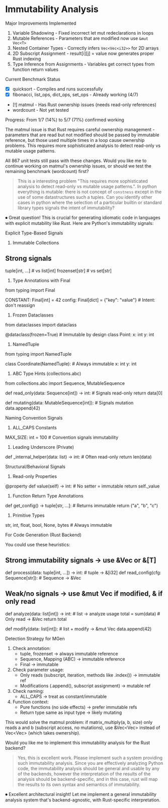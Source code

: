 # Immutability Analysis

Major Improvements Implemented

1. Variable Shadowing - Fixed incorrect let mut redeclarations in loops
2. Mutable References - Parameters that are modified now use `&mut Vec<T>`
3. Nested Container Types - Correctly infers `Vec<Vec<i32>>` for 2D arrays
4. 2D Subscript Assignment - result[i][j] = value now generates proper Rust indexing
5. Type Inference from Assignments - Variables get correct types from function return values

Current Benchmark Status

- [x] quicksort - Compiles and runs successfully
- [x] fibonacci, list_ops, dict_ops, set_ops - Already working (4/7)
- [!] matmul - Has Rust ownership issues (needs read-only references)
- wordcount - Not yet tested

Progress: From 1/7 (14%) to 5/7 (71%) confirmed working

The matmul issue is that Rust requires careful ownership management - parameters that are read
but not modified should be passed by immutable reference, but those used multiple times in a
loop cause ownership problems. This requires more sophisticated analysis to detect read-only vs
 mutable usage patterns.

All 867 unit tests still pass with these changes. Would you like me to continue working on
matmul's ownership issues, or should we test the remaining benchmark (wordcount) first?

> This is a interesting problem "This requires more sophisticated analysis to detect read-only vs mutable usage patterns.". In python everything is mutable: there is not concept of `constness` except in the use of some datastructures such a tuples. Can you identify other cases in python where the selection of a particular builtin or standard library types signals the intent of immutability?

⏺ Great question! This is crucial for generating idiomatic code in languages with explicit
mutability like Rust. Here are Python's immutability signals:

Explicit Type-Based Signals

1. Immutable Collections

## Strong signals

tuple[int, ...]      # vs list[int]
frozenset[str]       # vs set[str]

1. Type Annotations with Final

from typing import Final

CONSTANT: Final[int] = 42
config: Final[dict] = {"key": "value"}  # Intent: don't reassign

1. Frozen Dataclasses

from dataclasses import dataclass

@dataclass(frozen=True)  # Immutable by design
class Point:
    x: int
    y: int

1. NamedTuple

from typing import NamedTuple

class Coordinate(NamedTuple):  # Always immutable
    x: int
    y: int

1. ABC Type Hints (collections.abc)

from collections.abc import Sequence, MutableSequence

def read_only(data: Sequence[int]) -> int:  # Signals read-only
    return data[0]

def mutating(data: MutableSequence[int]):   # Signals mutation
    data.append(42)

Naming Convention Signals

1. ALL_CAPS Constants

MAX_SIZE: int = 100  # Convention signals immutability

1. Leading Underscore (Private)

  def _internal_helper(data: list) -> int:  # Often read-only
      return len(data)

  Structural/Behavioral Signals

  1. Read-only Properties

  @property
  def value(self) -> int:  # No setter = immutable
      return self._value

  1. Function Return Type Annotations

  def get_config() -> tuple[str, ...]:  # Returns immutable
      return ("a", "b", "c")

  1. Primitive Types

  str, int, float, bool, None, bytes  # Always immutable

  For Code Generation (Rust Backend)

  You could use these heuristics:

## Strong immutability signals → use &Vec<T> or &[T]

  def process(data: tuple[int, ...]) -> int:  # tuple → &[i32]
  def read_config(cfg: Sequence[str]):         # Sequence → &Vec<String>

## Weak/no signals → use &mut Vec<T> if modified, & if only read

  def analyze(data: list[int]) -> int:         # list → analyze usage
      total = sum(data)  # Only read → &Vec<i32>
      return total

  def modify(data: list[int]):                 # list + modify → &mut Vec<i32>
      data.append(42)

  Detection Strategy for MGen

1. Check annotation:
   - tuple, frozenset → always immutable reference
   - Sequence, Mapping (ABC) → immutable reference
   - Final → immutable
2. Check parameter usage:
   - Only reads (subscript, iteration, methods like .index()) → immutable ref
   - Modifications (.append(), subscript assignment) → mutable ref
3. Check naming:
   - ALL_CAPS → treat as constant/immutable
4. Function context:
   - Pure functions (no side effects) → prefer immutable refs
   - Return type same as input type → likely mutating

  This would solve the matmul problem: if matrix_multiply(a, b, size) only reads a and b
  (subscript access, no mutations), use &Vec<Vec<i32>> instead of Vec<Vec<i32>> (which takes
  ownership).

  Would you like me to implement this immutability analysis for the Rust backend?

> Yes, this is excellent work. Please implement such a system providing such immutability
analysis. Since you are effectively analyzing Python code, the immutability analysis should be
general and usable by any of the backends, however the interpretation of the results of the
analysis should be backend-specific, and in this case, rust will map the results to its own
syntax  and semantics of immutability.

⏺ Excellent architectural insight! Let me implement a general immutability analysis system that's
   backend-agnostic, with Rust-specific interpretation.
